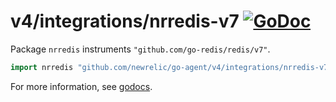 # v4/integrations/nrredis-v7 [![GoDoc](https://godoc.org/github.com/newrelic/go-agent/v4/integrations/nrredis-v7?status.svg)](https://godoc.org/github.com/newrelic/go-agent/v4/integrations/nrredis-v7)

Package `nrredis` instruments `"github.com/go-redis/redis/v7"`.

```go
import nrredis "github.com/newrelic/go-agent/v4/integrations/nrredis-v7"
```

For more information, see
[godocs](https://godoc.org/github.com/newrelic/go-agent/v4/integrations/nrredis-v7).
